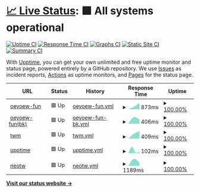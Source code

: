 # [📈 Live Status](https://oeyoews.github.io/upptime): <!--live status--> **🟩 All systems operational**

[![Uptime CI](https://github.com/oeyoews/upptime/workflows/Uptime%20CI/badge.svg)](https://github.com/oeyoews/upptime/actions?query=workflow%3A%22Uptime+CI%22)
[![Response Time CI](https://github.com/oeyoews/upptime/workflows/Response%20Time%20CI/badge.svg)](https://github.com/oeyoews/upptime/actions?query=workflow%3A%22Response+Time+CI%22)
[![Graphs CI](https://github.com/oeyoews/upptime/workflows/Graphs%20CI/badge.svg)](https://github.com/oeyoews/upptime/actions?query=workflow%3A%22Graphs+CI%22)
[![Static Site CI](https://github.com/oeyoews/upptime/workflows/Static%20Site%20CI/badge.svg)](https://github.com/oeyoews/upptime/actions?query=workflow%3A%22Static+Site+CI%22)
[![Summary CI](https://github.com/oeyoews/upptime/workflows/Summary%20CI/badge.svg)](https://github.com/oeyoews/upptime/actions?query=workflow%3A%22Summary+CI%22)

With [Upptime](https://upptime.js.org), you can get your own unlimited and free uptime monitor and status page, powered entirely by a GitHub repository. We use [Issues](https://github.com/upptime/upptime/issues) as incident reports, [Actions](https://github.com/oeyoews/upptime/actions) as uptime monitors, and [Pages](https://https://oeyoew.fun) for the status page.

<!--start: status pages-->
<!-- This summary is generated by Upptime (https://github.com/upptime/upptime) -->
<!-- Do not edit this manually, your changes will be overwritten -->
<!-- prettier-ignore -->
| URL | Status | History | Response Time | Uptime |
| --- | ------ | ------- | ------------- | ------ |
| <img alt="" src="https://oeyoew.fun/favicon.ico" height="13"> [oeyoew-fun](https://oeyoew.fun) | 🟩 Up | [oeyoew-fun.yml](https://github.com/neotws/upptime/commits/HEAD/history/oeyoew-fun.yml) | <details><summary><img alt="Response time graph" src="./graphs/oeyoew-fun/response-time-week.png" height="20"> 873ms</summary><br><a href="https://neotws.github.io/upptime/history/oeyoew-fun"><img alt="Response time 1293" src="https://img.shields.io/endpoint?url=https%3A%2F%2Fraw.githubusercontent.com%2Fneotws%2Fupptime%2FHEAD%2Fapi%2Foeyoew-fun%2Fresponse-time.json"></a><br><a href="https://neotws.github.io/upptime/history/oeyoew-fun"><img alt="24-hour response time 873" src="https://img.shields.io/endpoint?url=https%3A%2F%2Fraw.githubusercontent.com%2Fneotws%2Fupptime%2FHEAD%2Fapi%2Foeyoew-fun%2Fresponse-time-day.json"></a><br><a href="https://neotws.github.io/upptime/history/oeyoew-fun"><img alt="7-day response time 873" src="https://img.shields.io/endpoint?url=https%3A%2F%2Fraw.githubusercontent.com%2Fneotws%2Fupptime%2FHEAD%2Fapi%2Foeyoew-fun%2Fresponse-time-week.json"></a><br><a href="https://neotws.github.io/upptime/history/oeyoew-fun"><img alt="30-day response time 873" src="https://img.shields.io/endpoint?url=https%3A%2F%2Fraw.githubusercontent.com%2Fneotws%2Fupptime%2FHEAD%2Fapi%2Foeyoew-fun%2Fresponse-time-month.json"></a><br><a href="https://neotws.github.io/upptime/history/oeyoew-fun"><img alt="1-year response time 1293" src="https://img.shields.io/endpoint?url=https%3A%2F%2Fraw.githubusercontent.com%2Fneotws%2Fupptime%2FHEAD%2Fapi%2Foeyoew-fun%2Fresponse-time-year.json"></a></details> | <details><summary><a href="https://neotws.github.io/upptime/history/oeyoew-fun">100.00%</a></summary><a href="https://neotws.github.io/upptime/history/oeyoew-fun"><img alt="All-time uptime 100.00%" src="https://img.shields.io/endpoint?url=https%3A%2F%2Fraw.githubusercontent.com%2Fneotws%2Fupptime%2FHEAD%2Fapi%2Foeyoew-fun%2Fuptime.json"></a><br><a href="https://neotws.github.io/upptime/history/oeyoew-fun"><img alt="24-hour uptime 100.00%" src="https://img.shields.io/endpoint?url=https%3A%2F%2Fraw.githubusercontent.com%2Fneotws%2Fupptime%2FHEAD%2Fapi%2Foeyoew-fun%2Fuptime-day.json"></a><br><a href="https://neotws.github.io/upptime/history/oeyoew-fun"><img alt="7-day uptime 100.00%" src="https://img.shields.io/endpoint?url=https%3A%2F%2Fraw.githubusercontent.com%2Fneotws%2Fupptime%2FHEAD%2Fapi%2Foeyoew-fun%2Fuptime-week.json"></a><br><a href="https://neotws.github.io/upptime/history/oeyoew-fun"><img alt="30-day uptime 100.00%" src="https://img.shields.io/endpoint?url=https%3A%2F%2Fraw.githubusercontent.com%2Fneotws%2Fupptime%2FHEAD%2Fapi%2Foeyoew-fun%2Fuptime-month.json"></a><br><a href="https://neotws.github.io/upptime/history/oeyoew-fun"><img alt="1-year uptime 100.00%" src="https://img.shields.io/endpoint?url=https%3A%2F%2Fraw.githubusercontent.com%2Fneotws%2Fupptime%2FHEAD%2Fapi%2Foeyoew-fun%2Fuptime-year.json"></a></details>
| <img alt="" src="https://cdn.jsdelivr.net/gh/oeyoews/img@latest/koi-fish.png" height="13"> [oeyoew-fun(bk)](https://oeyoews.github.io/tw5) | 🟩 Up | [oeyoew-fun-bk.yml](https://github.com/neotws/upptime/commits/HEAD/history/oeyoew-fun-bk.yml) | <details><summary><img alt="Response time graph" src="./graphs/oeyoew-fun-bk/response-time-week.png" height="20"> 406ms</summary><br><a href="https://neotws.github.io/upptime/history/oeyoew-fun-bk"><img alt="Response time 368" src="https://img.shields.io/endpoint?url=https%3A%2F%2Fraw.githubusercontent.com%2Fneotws%2Fupptime%2FHEAD%2Fapi%2Foeyoew-fun-bk%2Fresponse-time.json"></a><br><a href="https://neotws.github.io/upptime/history/oeyoew-fun-bk"><img alt="24-hour response time 406" src="https://img.shields.io/endpoint?url=https%3A%2F%2Fraw.githubusercontent.com%2Fneotws%2Fupptime%2FHEAD%2Fapi%2Foeyoew-fun-bk%2Fresponse-time-day.json"></a><br><a href="https://neotws.github.io/upptime/history/oeyoew-fun-bk"><img alt="7-day response time 406" src="https://img.shields.io/endpoint?url=https%3A%2F%2Fraw.githubusercontent.com%2Fneotws%2Fupptime%2FHEAD%2Fapi%2Foeyoew-fun-bk%2Fresponse-time-week.json"></a><br><a href="https://neotws.github.io/upptime/history/oeyoew-fun-bk"><img alt="30-day response time 406" src="https://img.shields.io/endpoint?url=https%3A%2F%2Fraw.githubusercontent.com%2Fneotws%2Fupptime%2FHEAD%2Fapi%2Foeyoew-fun-bk%2Fresponse-time-month.json"></a><br><a href="https://neotws.github.io/upptime/history/oeyoew-fun-bk"><img alt="1-year response time 368" src="https://img.shields.io/endpoint?url=https%3A%2F%2Fraw.githubusercontent.com%2Fneotws%2Fupptime%2FHEAD%2Fapi%2Foeyoew-fun-bk%2Fresponse-time-year.json"></a></details> | <details><summary><a href="https://neotws.github.io/upptime/history/oeyoew-fun-bk">100.00%</a></summary><a href="https://neotws.github.io/upptime/history/oeyoew-fun-bk"><img alt="All-time uptime 100.00%" src="https://img.shields.io/endpoint?url=https%3A%2F%2Fraw.githubusercontent.com%2Fneotws%2Fupptime%2FHEAD%2Fapi%2Foeyoew-fun-bk%2Fuptime.json"></a><br><a href="https://neotws.github.io/upptime/history/oeyoew-fun-bk"><img alt="24-hour uptime 100.00%" src="https://img.shields.io/endpoint?url=https%3A%2F%2Fraw.githubusercontent.com%2Fneotws%2Fupptime%2FHEAD%2Fapi%2Foeyoew-fun-bk%2Fuptime-day.json"></a><br><a href="https://neotws.github.io/upptime/history/oeyoew-fun-bk"><img alt="7-day uptime 100.00%" src="https://img.shields.io/endpoint?url=https%3A%2F%2Fraw.githubusercontent.com%2Fneotws%2Fupptime%2FHEAD%2Fapi%2Foeyoew-fun-bk%2Fuptime-week.json"></a><br><a href="https://neotws.github.io/upptime/history/oeyoew-fun-bk"><img alt="30-day uptime 100.00%" src="https://img.shields.io/endpoint?url=https%3A%2F%2Fraw.githubusercontent.com%2Fneotws%2Fupptime%2FHEAD%2Fapi%2Foeyoew-fun-bk%2Fuptime-month.json"></a><br><a href="https://neotws.github.io/upptime/history/oeyoew-fun-bk"><img alt="1-year uptime 100.00%" src="https://img.shields.io/endpoint?url=https%3A%2F%2Fraw.githubusercontent.com%2Fneotws%2Fupptime%2FHEAD%2Fapi%2Foeyoew-fun-bk%2Fuptime-year.json"></a></details>
| <img alt="" src="https://cdn.jsdelivr.net/gh/oeyoews/img@latest/music-notes.png" height="13"> [twm](https://twms.vercel.app) | 🟩 Up | [twm.yml](https://github.com/neotws/upptime/commits/HEAD/history/twm.yml) | <details><summary><img alt="Response time graph" src="./graphs/twm/response-time-week.png" height="20"> 409ms</summary><br><a href="https://neotws.github.io/upptime/history/twm"><img alt="Response time 524" src="https://img.shields.io/endpoint?url=https%3A%2F%2Fraw.githubusercontent.com%2Fneotws%2Fupptime%2FHEAD%2Fapi%2Ftwm%2Fresponse-time.json"></a><br><a href="https://neotws.github.io/upptime/history/twm"><img alt="24-hour response time 409" src="https://img.shields.io/endpoint?url=https%3A%2F%2Fraw.githubusercontent.com%2Fneotws%2Fupptime%2FHEAD%2Fapi%2Ftwm%2Fresponse-time-day.json"></a><br><a href="https://neotws.github.io/upptime/history/twm"><img alt="7-day response time 409" src="https://img.shields.io/endpoint?url=https%3A%2F%2Fraw.githubusercontent.com%2Fneotws%2Fupptime%2FHEAD%2Fapi%2Ftwm%2Fresponse-time-week.json"></a><br><a href="https://neotws.github.io/upptime/history/twm"><img alt="30-day response time 409" src="https://img.shields.io/endpoint?url=https%3A%2F%2Fraw.githubusercontent.com%2Fneotws%2Fupptime%2FHEAD%2Fapi%2Ftwm%2Fresponse-time-month.json"></a><br><a href="https://neotws.github.io/upptime/history/twm"><img alt="1-year response time 524" src="https://img.shields.io/endpoint?url=https%3A%2F%2Fraw.githubusercontent.com%2Fneotws%2Fupptime%2FHEAD%2Fapi%2Ftwm%2Fresponse-time-year.json"></a></details> | <details><summary><a href="https://neotws.github.io/upptime/history/twm">100.00%</a></summary><a href="https://neotws.github.io/upptime/history/twm"><img alt="All-time uptime 99.98%" src="https://img.shields.io/endpoint?url=https%3A%2F%2Fraw.githubusercontent.com%2Fneotws%2Fupptime%2FHEAD%2Fapi%2Ftwm%2Fuptime.json"></a><br><a href="https://neotws.github.io/upptime/history/twm"><img alt="24-hour uptime 100.00%" src="https://img.shields.io/endpoint?url=https%3A%2F%2Fraw.githubusercontent.com%2Fneotws%2Fupptime%2FHEAD%2Fapi%2Ftwm%2Fuptime-day.json"></a><br><a href="https://neotws.github.io/upptime/history/twm"><img alt="7-day uptime 100.00%" src="https://img.shields.io/endpoint?url=https%3A%2F%2Fraw.githubusercontent.com%2Fneotws%2Fupptime%2FHEAD%2Fapi%2Ftwm%2Fuptime-week.json"></a><br><a href="https://neotws.github.io/upptime/history/twm"><img alt="30-day uptime 100.00%" src="https://img.shields.io/endpoint?url=https%3A%2F%2Fraw.githubusercontent.com%2Fneotws%2Fupptime%2FHEAD%2Fapi%2Ftwm%2Fuptime-month.json"></a><br><a href="https://neotws.github.io/upptime/history/twm"><img alt="1-year uptime 99.98%" src="https://img.shields.io/endpoint?url=https%3A%2F%2Fraw.githubusercontent.com%2Fneotws%2Fupptime%2FHEAD%2Fapi%2Ftwm%2Fuptime-year.json"></a></details>
| <img alt="" src="https://cdn.jsdelivr.net/gh/oeyoews/img@latest/status.png" height="13"> [upptime](https://neotws.github.io/upptime) | 🟩 Up | [upptime.yml](https://github.com/neotws/upptime/commits/HEAD/history/upptime.yml) | <details><summary><img alt="Response time graph" src="./graphs/upptime/response-time-week.png" height="20"> 102ms</summary><br><a href="https://neotws.github.io/upptime/history/upptime"><img alt="Response time 79" src="https://img.shields.io/endpoint?url=https%3A%2F%2Fraw.githubusercontent.com%2Fneotws%2Fupptime%2FHEAD%2Fapi%2Fupptime%2Fresponse-time.json"></a><br><a href="https://neotws.github.io/upptime/history/upptime"><img alt="24-hour response time 102" src="https://img.shields.io/endpoint?url=https%3A%2F%2Fraw.githubusercontent.com%2Fneotws%2Fupptime%2FHEAD%2Fapi%2Fupptime%2Fresponse-time-day.json"></a><br><a href="https://neotws.github.io/upptime/history/upptime"><img alt="7-day response time 102" src="https://img.shields.io/endpoint?url=https%3A%2F%2Fraw.githubusercontent.com%2Fneotws%2Fupptime%2FHEAD%2Fapi%2Fupptime%2Fresponse-time-week.json"></a><br><a href="https://neotws.github.io/upptime/history/upptime"><img alt="30-day response time 102" src="https://img.shields.io/endpoint?url=https%3A%2F%2Fraw.githubusercontent.com%2Fneotws%2Fupptime%2FHEAD%2Fapi%2Fupptime%2Fresponse-time-month.json"></a><br><a href="https://neotws.github.io/upptime/history/upptime"><img alt="1-year response time 79" src="https://img.shields.io/endpoint?url=https%3A%2F%2Fraw.githubusercontent.com%2Fneotws%2Fupptime%2FHEAD%2Fapi%2Fupptime%2Fresponse-time-year.json"></a></details> | <details><summary><a href="https://neotws.github.io/upptime/history/upptime">100.00%</a></summary><a href="https://neotws.github.io/upptime/history/upptime"><img alt="All-time uptime 100.00%" src="https://img.shields.io/endpoint?url=https%3A%2F%2Fraw.githubusercontent.com%2Fneotws%2Fupptime%2FHEAD%2Fapi%2Fupptime%2Fuptime.json"></a><br><a href="https://neotws.github.io/upptime/history/upptime"><img alt="24-hour uptime 100.00%" src="https://img.shields.io/endpoint?url=https%3A%2F%2Fraw.githubusercontent.com%2Fneotws%2Fupptime%2FHEAD%2Fapi%2Fupptime%2Fuptime-day.json"></a><br><a href="https://neotws.github.io/upptime/history/upptime"><img alt="7-day uptime 100.00%" src="https://img.shields.io/endpoint?url=https%3A%2F%2Fraw.githubusercontent.com%2Fneotws%2Fupptime%2FHEAD%2Fapi%2Fupptime%2Fuptime-week.json"></a><br><a href="https://neotws.github.io/upptime/history/upptime"><img alt="30-day uptime 100.00%" src="https://img.shields.io/endpoint?url=https%3A%2F%2Fraw.githubusercontent.com%2Fneotws%2Fupptime%2FHEAD%2Fapi%2Fupptime%2Fuptime-month.json"></a><br><a href="https://neotws.github.io/upptime/history/upptime"><img alt="1-year uptime 100.00%" src="https://img.shields.io/endpoint?url=https%3A%2F%2Fraw.githubusercontent.com%2Fneotws%2Fupptime%2FHEAD%2Fapi%2Fupptime%2Fuptime-year.json"></a></details>
| <img alt="" src="https://gitlab.com/oeyoews/neotw/-/raw/main/images/flask.png" height="13"> [neotw](https://neotw.tiddlyhost.com) | 🟩 Up | [neotw.yml](https://github.com/neotws/upptime/commits/HEAD/history/neotw.yml) | <details><summary><img alt="Response time graph" src="./graphs/neotw/response-time-week.png" height="20"> 1189ms</summary><br><a href="https://neotws.github.io/upptime/history/neotw"><img alt="Response time 1342" src="https://img.shields.io/endpoint?url=https%3A%2F%2Fraw.githubusercontent.com%2Fneotws%2Fupptime%2FHEAD%2Fapi%2Fneotw%2Fresponse-time.json"></a><br><a href="https://neotws.github.io/upptime/history/neotw"><img alt="24-hour response time 1189" src="https://img.shields.io/endpoint?url=https%3A%2F%2Fraw.githubusercontent.com%2Fneotws%2Fupptime%2FHEAD%2Fapi%2Fneotw%2Fresponse-time-day.json"></a><br><a href="https://neotws.github.io/upptime/history/neotw"><img alt="7-day response time 1189" src="https://img.shields.io/endpoint?url=https%3A%2F%2Fraw.githubusercontent.com%2Fneotws%2Fupptime%2FHEAD%2Fapi%2Fneotw%2Fresponse-time-week.json"></a><br><a href="https://neotws.github.io/upptime/history/neotw"><img alt="30-day response time 1189" src="https://img.shields.io/endpoint?url=https%3A%2F%2Fraw.githubusercontent.com%2Fneotws%2Fupptime%2FHEAD%2Fapi%2Fneotw%2Fresponse-time-month.json"></a><br><a href="https://neotws.github.io/upptime/history/neotw"><img alt="1-year response time 1342" src="https://img.shields.io/endpoint?url=https%3A%2F%2Fraw.githubusercontent.com%2Fneotws%2Fupptime%2FHEAD%2Fapi%2Fneotw%2Fresponse-time-year.json"></a></details> | <details><summary><a href="https://neotws.github.io/upptime/history/neotw">100.00%</a></summary><a href="https://neotws.github.io/upptime/history/neotw"><img alt="All-time uptime 99.98%" src="https://img.shields.io/endpoint?url=https%3A%2F%2Fraw.githubusercontent.com%2Fneotws%2Fupptime%2FHEAD%2Fapi%2Fneotw%2Fuptime.json"></a><br><a href="https://neotws.github.io/upptime/history/neotw"><img alt="24-hour uptime 100.00%" src="https://img.shields.io/endpoint?url=https%3A%2F%2Fraw.githubusercontent.com%2Fneotws%2Fupptime%2FHEAD%2Fapi%2Fneotw%2Fuptime-day.json"></a><br><a href="https://neotws.github.io/upptime/history/neotw"><img alt="7-day uptime 100.00%" src="https://img.shields.io/endpoint?url=https%3A%2F%2Fraw.githubusercontent.com%2Fneotws%2Fupptime%2FHEAD%2Fapi%2Fneotw%2Fuptime-week.json"></a><br><a href="https://neotws.github.io/upptime/history/neotw"><img alt="30-day uptime 100.00%" src="https://img.shields.io/endpoint?url=https%3A%2F%2Fraw.githubusercontent.com%2Fneotws%2Fupptime%2FHEAD%2Fapi%2Fneotw%2Fuptime-month.json"></a><br><a href="https://neotws.github.io/upptime/history/neotw"><img alt="1-year uptime 99.98%" src="https://img.shields.io/endpoint?url=https%3A%2F%2Fraw.githubusercontent.com%2Fneotws%2Fupptime%2FHEAD%2Fapi%2Fneotw%2Fuptime-year.json"></a></details>

<!--end: status pages-->

[**Visit our status website →**](https://oeyoews.github.io/upptime/)

<!-- ## 📄 License

- Powered by: [Upptime](https://github.com/upptime/upptime)
- Code: [MIT](./LICENSE) © [Upptime](https://upptime.js.org)
- Data in the `./history` directory: [Open Database License](https://opendatacommons.org/licenses/odbl/1-0/) -->

